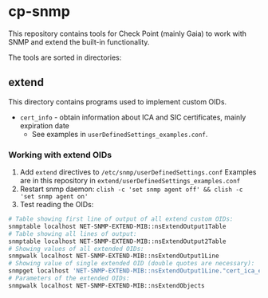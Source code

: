 # cp-snmp

This repository contains tools for Check Point (mainly Gaia) to work with SNMP and extend the built-in functionality.

The tools are sorted in directories:

## extend

This directory contains programs used to implement custom OIDs.

* `cert_info` - obtain information about ICA and SIC certificates, mainly expiration date
  * See examples in `userDefinedSettings_examples.conf`.

### Working with extend OIDs

1. Add `extend` directives to `/etc/snmp/userDefinedSettings.conf`
   Examples are in this repository in
   `extend/userDefinedSettings_examples.conf`
2. Restart snmp daemon:
   `clish -c 'set snmp agent off' && clish -c 'set snmp agent on'`
3. Test reading the OIDs:
``` bash
# Table showing first line of output of all extend custom OIDs:
snmptable localhost NET-SNMP-EXTEND-MIB::nsExtendOutput1Table
# Table showing all lines of output:
snmptable localhost NET-SNMP-EXTEND-MIB::nsExtendOutput2Table
# Showing values of all extended OIDs:
snmpwalk localhost NET-SNMP-EXTEND-MIB::nsExtendOutput1Line
# Showing value of single extended OID (double quotes are necessary):
snmpget localhost 'NET-SNMP-EXTEND-MIB::nsExtendOutput1Line."cert_ica_expi"'
# Parameters of the extended OIDs:
snmpwalk localhost NET-SNMP-EXTEND-MIB::nsExtendObjects
```
